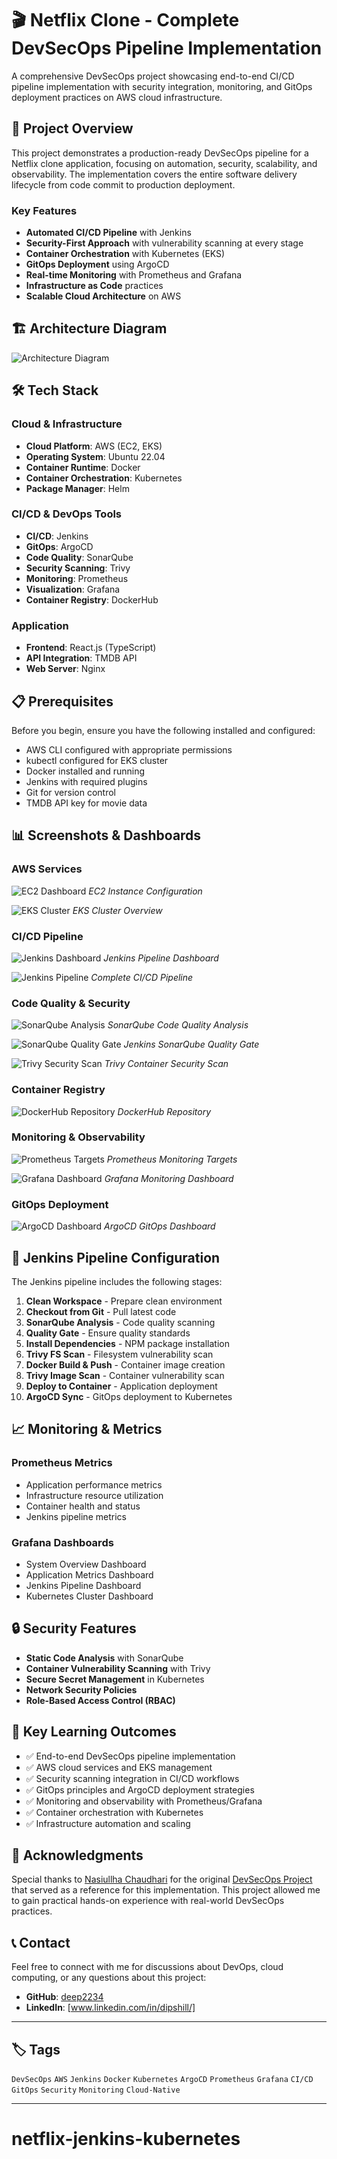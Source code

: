 
# 🎬 Netflix Clone - Complete DevSecOps Pipeline Implementation

A comprehensive DevSecOps project showcasing end-to-end CI/CD pipeline implementation with security integration, monitoring, and GitOps deployment practices on AWS cloud infrastructure.

## 🚀 Project Overview

This project demonstrates a production-ready DevSecOps pipeline for a Netflix clone application, focusing on automation, security, scalability, and observability. The implementation covers the entire software delivery lifecycle from code commit to production deployment.

### Key Features
- **Automated CI/CD Pipeline** with Jenkins
- **Security-First Approach** with vulnerability scanning at every stage
- **Container Orchestration** with Kubernetes (EKS)
- **GitOps Deployment** using ArgoCD
- **Real-time Monitoring** with Prometheus and Grafana
- **Infrastructure as Code** practices
- **Scalable Cloud Architecture** on AWS

## 🏗️ Architecture Diagram

<!-- Architecture diagram will be placed here -->
![Architecture Diagram](screenshots/NEW_NETFLIX.drawio.png)

## 🛠️ Tech Stack

### Cloud & Infrastructure
- **Cloud Platform**: AWS (EC2, EKS)
- **Operating System**: Ubuntu 22.04
- **Container Runtime**: Docker
- **Container Orchestration**: Kubernetes
- **Package Manager**: Helm

### CI/CD & DevOps Tools
- **CI/CD**: Jenkins
- **GitOps**: ArgoCD
- **Code Quality**: SonarQube
- **Security Scanning**: Trivy
- **Monitoring**: Prometheus
- **Visualization**: Grafana
- **Container Registry**: DockerHub

### Application
- **Frontend**: React.js (TypeScript)
- **API Integration**: TMDB API
- **Web Server**: Nginx

## 📋 Prerequisites

Before you begin, ensure you have the following installed and configured:

- AWS CLI configured with appropriate permissions
- kubectl configured for EKS cluster
- Docker installed and running
- Jenkins with required plugins
- Git for version control
- TMDB API key for movie data


## 📊 Screenshots & Dashboards

### AWS Services
![EC2 Dashboard](screenshots/ec2_intence.png)
*EC2 Instance Configuration*

![EKS Cluster](screenshots/eks_cluster.png)
*EKS Cluster Overview*

### CI/CD Pipeline
![Jenkins Dashboard](screenshots/jenkins-dashboard.png)
*Jenkins Pipeline Dashboard*

![Jenkins Pipeline](screenshots/jenkins-pipeline.png)
*Complete CI/CD Pipeline*

### Code Quality & Security
![SonarQube Analysis](screenshots/sonarqube-analysis.png)
*SonarQube Code Quality Analysis*

![SonarQube Quality Gate](screenshots/jenkins-sonarqube-quality-gate.png)
*Jenkins SonarQube Quality Gate*

![Trivy Security Scan](screenshots/trivy-scan.png)
*Trivy Container Security Scan*

### Container Registry
![DockerHub Repository](screenshots/dockerhub.png)
*DockerHub Repository*

### Monitoring & Observability
![Prometheus Targets](screenshots/prometheus.png)
*Prometheus Monitoring Targets*

![Grafana Dashboard](screenshots/grafana.png)
*Grafana Monitoring Dashboard*

### GitOps Deployment
![ArgoCD Dashboard](screenshots/argocd.png)
*ArgoCD GitOps Dashboard*

## 🔧 Jenkins Pipeline Configuration

The Jenkins pipeline includes the following stages:

1. **Clean Workspace** - Prepare clean environment
2. **Checkout from Git** - Pull latest code
3. **SonarQube Analysis** - Code quality scanning
4. **Quality Gate** - Ensure quality standards
5. **Install Dependencies** - NPM package installation
6. **Trivy FS Scan** - Filesystem vulnerability scan
7. **Docker Build & Push** - Container image creation
8. **Trivy Image Scan** - Container vulnerability scan
9. **Deploy to Container** - Application deployment
10. **ArgoCD Sync** - GitOps deployment to Kubernetes

## 📈 Monitoring & Metrics

### Prometheus Metrics
- Application performance metrics
- Infrastructure resource utilization
- Container health and status
- Jenkins pipeline metrics

### Grafana Dashboards
- System Overview Dashboard
- Application Metrics Dashboard
- Jenkins Pipeline Dashboard
- Kubernetes Cluster Dashboard

## 🔒 Security Features

- **Static Code Analysis** with SonarQube
- **Container Vulnerability Scanning** with Trivy
- **Secure Secret Management** in Kubernetes
- **Network Security Policies**
- **Role-Based Access Control (RBAC)**

## 🎯 Key Learning Outcomes

- ✅ End-to-end DevSecOps pipeline implementation
- ✅ AWS cloud services and EKS management
- ✅ Security scanning integration in CI/CD workflows
- ✅ GitOps principles and ArgoCD deployment strategies
- ✅ Monitoring and observability with Prometheus/Grafana
- ✅ Container orchestration with Kubernetes
- ✅ Infrastructure automation and scaling


## 📝 Acknowledgments

Special thanks to [Nasiullha Chaudhari](https://github.com/N4si) for the original [DevSecOps Project](https://github.com/N4si/DevSecOps-Project) that served as a reference for this implementation. This project allowed me to gain practical hands-on experience with real-world DevSecOps practices.

## 📞 Contact

Feel free to connect with me for discussions about DevOps, cloud computing, or any questions about this project:

- **GitHub**: [deep2234](https://github.com/deep2234)
- **LinkedIn**: [www.linkedin.com/in/dipshill/]

---

## 🏷️ Tags

`DevSecOps` `AWS` `Jenkins` `Docker` `Kubernetes` `ArgoCD` `Prometheus` `Grafana` `CI/CD` `GitOps` `Security` `Monitoring` `Cloud-Native`

---
# netflix-jenkins-kubernetes
